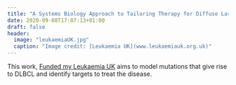 ```yaml
---
title: "A Systems Biology Approach to Tailoring Therapy for Diffuse Large B-Cell Lymphoma (Funder: Leukaemia UK)"
date: 2020-09-08T17:07:13+01:00
draft: false
header:
  image: "leukaemiaUK.jpg"
  caption: "Image credit: [Leukaemia UK](www.leukaemiauk.org.uk)"
---
```

This work, [Funded my Leukaemia UK](https://www.leukaemiauk.org.uk/lymphoma-using-virtual-patients-to-find-new-ways-to-treat-diffuse-large-b-cell-lymphoma) aims to model mutations that give rise to DLBCL and identify targets to treat the disease.
